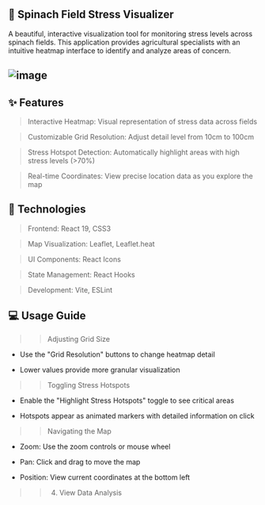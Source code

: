 ## 🌱 Spinach Field Stress Visualizer

A beautiful, interactive visualization tool for monitoring stress levels across spinach fields. This application provides agricultural specialists with an intuitive heatmap interface to identify and analyze areas of concern.

## ![image](https://github.com/user-attachments/assets/e6fe6b3c-9d98-4061-b0aa-cd5777200274)


## ✨ Features

> Interactive Heatmap: Visual representation of stress data across fields

> Customizable Grid Resolution: Adjust detail level from 10cm to 100cm

> Stress Hotspot Detection: Automatically highlight areas with high stress levels (>70%)

> Real-time Coordinates: View precise location data as you explore the map


## 🔧 Technologies

> Frontend: React 19, CSS3

> Map Visualization: Leaflet, Leaflet.heat

> UI Components: React Icons

> State Management: React Hooks

> Development: Vite, ESLint


## 💻 Usage Guide

>> Adjusting Grid Size

* Use the "Grid Resolution" buttons to change heatmap detail

* Lower values provide more granular visualization


>> Toggling Stress Hotspots

* Enable the "Highlight Stress Hotspots" toggle to see critical areas

* Hotspots appear as animated markers with detailed information on click


>> Navigating the Map

* Zoom: Use the zoom controls or mouse wheel

* Pan: Click and drag to move the map

* Position: View current coordinates at the bottom left


>> 4. View Data Analysis


























